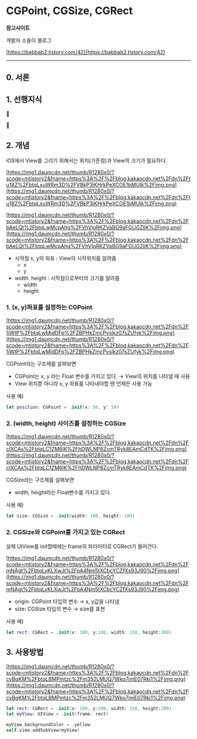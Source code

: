 # CGPoint, CGSize, CGRect

**참고사이트**

개발자 소들이 블로그

[https://babbab2.tistory.com/42](https://babbab2.tistory.com/42)

---

## 0. 서론

## 1. 선행지식

📌

📌

## 2. 개념

iOS에서 View를 그리기 위해서는 위치(기준점)과 View의 크기가 필요하다.

[https://img1.daumcdn.net/thumb/R1280x0/?scode=mtistory2&fname=https%3A%2F%2Fblog.kakaocdn.net%2Fdn%2Ftu18Z%2FbtqLxuWRm3D%2FVBkP3iKHrkPeXCOE1bMUIk%2Fimg.png](https://img1.daumcdn.net/thumb/R1280x0/?scode=mtistory2&fname=https%3A%2F%2Fblog.kakaocdn.net%2Fdn%2Ftu18Z%2FbtqLxuWRm3D%2FVBkP3iKHrkPeXCOE1bMUIk%2Fimg.png)

[https://img1.daumcdn.net/thumb/R1280x0/?scode=mtistory2&fname=https%3A%2F%2Fblog.kakaocdn.net%2Fdn%2FbAeLQt%2FbtqLwMcpAhg%2FVhVlgRKZVaBG9aFGUGZliK%2Fimg.png](https://img1.daumcdn.net/thumb/R1280x0/?scode=mtistory2&fname=https%3A%2F%2Fblog.kakaocdn.net%2Fdn%2FbAeLQt%2FbtqLwMcpAhg%2FVhVlgRKZVaBG9aFGUGZliK%2Fimg.png)

- 시작점 x, y의 좌표 : View의 시작위치를 알려줌
  - x
  - y
- width. height : 시작점으로부터의 크기를 알려줌
  - width
  - height

### 1. (x, y)좌표를 설정하는 CGPoint

[https://img1.daumcdn.net/thumb/R1280x0/?scode=mtistory2&fname=https%3A%2F%2Fblog.kakaocdn.net%2Fdn%2F1iWtP%2FbtqLwMjdDFp%2FZBPHkZmcPvslkz07sZUfyk%2Fimg.png](https://img1.daumcdn.net/thumb/R1280x0/?scode=mtistory2&fname=https%3A%2F%2Fblog.kakaocdn.net%2Fdn%2F1iWtP%2FbtqLwMjdDFp%2FZBPHkZmcPvslkz07sZUfyk%2Fimg.png)

CGPoint라는 구조체를 살펴보면

- CGPoint는 x, y 라는 Float 변수를 가지고 있다. → View의 위치를 나타낼 때 사용
- View 위치뿐 아니라 x, y 좌표를 나타내야할 땐 언제든 사용 가능

사용 예)

```swift
let position: CGPoint = .init(x: 50, y: 50)
```

### 2. (width, height) 사이즈를 설정하는 CGSize

[https://img1.daumcdn.net/thumb/R1280x0/?scode=mtistory2&fname=https%3A%2F%2Fblog.kakaocdn.net%2Fdn%2FcIXCAs%2FbtqLC1ZM6lK%2FhDWLNP8ZcmTRyk8EAmCdTK%2Fimg.png](https://img1.daumcdn.net/thumb/R1280x0/?scode=mtistory2&fname=https%3A%2F%2Fblog.kakaocdn.net%2Fdn%2FcIXCAs%2FbtqLC1ZM6lK%2FhDWLNP8ZcmTRyk8EAmCdTK%2Fimg.png)

CGSize라는 구조체를 살펴보면

- width, height라는 Float변수를 가지고 있다.

사용 예)

```swift
let size: CGSize = .init(width: 100, height: 100)
```

### 2. CGSize와 CGPoint를 가지고 있는 CGRect

실제 UIView를 init할때에는 frame의 파라미터로 CGRect가 들어간다.

[https://img1.daumcdn.net/thumb/R1280x0/?scode=mtistory2&fname=https%3A%2F%2Fblog.kakaocdn.net%2Fdn%2FmNAgt%2FbtqLyKLXwJt%2FpA4Nm5tXCbcYCZfXs93J90%2Fimg.png](https://img1.daumcdn.net/thumb/R1280x0/?scode=mtistory2&fname=https%3A%2F%2Fblog.kakaocdn.net%2Fdn%2FmNAgt%2FbtqLyKLXwJt%2FpA4Nm5tXCbcYCZfXs93J90%2Fimg.png)

- origin: CGPoint 타입의 변수 → x, y값을 나타냄
- size: CGSize 타입의 변수 → size를 표현

사용 예)

```swift
let rect: CGRect = .init(x: 100, y:100, width: 150, height:300)
```

## 3. 사용방법

[https://img1.daumcdn.net/thumb/R1280x0/?scode=mtistory2&fname=https%3A%2F%2Fblog.kakaocdn.net%2Fdn%2FcvBgKM%2FbtqLBMPmtzc%2Fm352LMUQ7Wko7jmE07Rki1%2Fimg.png](https://img1.daumcdn.net/thumb/R1280x0/?scode=mtistory2&fname=https%3A%2F%2Fblog.kakaocdn.net%2Fdn%2FcvBgKM%2FbtqLBMPmtzc%2Fm352LMUQ7Wko7jmE07Rki1%2Fimg.png)

```swift
let rect: CGRect = .init(x: 100, y:200, width: 150, height:200)
let myView: UIView = .init(frame: rect)

myView.backgroundColor = .yellow
self.view.addSubView(myView)
```
